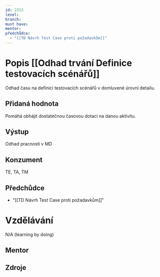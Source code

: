 ```yaml
---
id: 2312
level: 
branch: 
must have: 
mentor: 
předchůdce: 
  - "[[TD Návrh Test Case proti požadavkům]]"
---
```



# Popis [[Odhad trvání Definice testovacích scénářů]]
Odhad času na definici testovacích scénářů v domluvené úrovni detailu.

## Přidaná hodnota
Pomáhá obhájit dostatečnou časovou dotaci na danou aktivitu.

## Výstup
Odhad pracnosti v MD

## Konzument
TE, TA, TM

## Předchůdce

  - "[[TD Návrh Test Case proti požadavkům]]"

# Vzdělávání
N/A (learning by doing)

## Mentor


## Zdroje